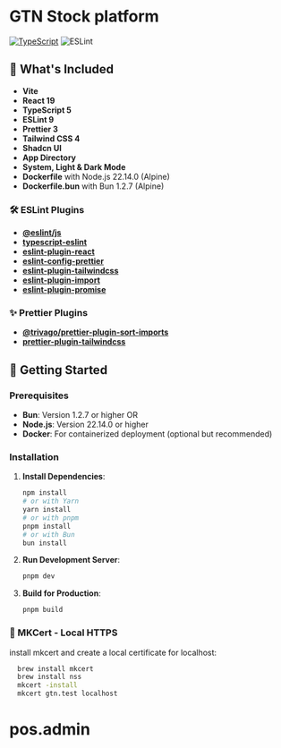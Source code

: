 # GTN Stock platform

[![TypeScript](https://badgen.net/badge/icon/typescript?icon=typescript&label)](https://typescriptlang.org) ![ESLint](https://img.shields.io/badge/code%20style-eslint-brightgreen)

## 🚀 What's Included

- **Vite**
- **React 19**
- **TypeScript 5**
- **ESLint 9**
- **Prettier 3**
- **Tailwind CSS 4**
- **Shadcn UI**
- **App Directory**
- **System, Light & Dark Mode**
- **Dockerfile** with Node.js 22.14.0 (Alpine)
- **Dockerfile.bun** with Bun 1.2.7 (Alpine)

### 🛠️ ESLint Plugins

- [**@eslint/js**](https://www.npmjs.com/package/@eslint/js)
- [**typescript-eslint**](https://github.com/typescript-eslint/typescript-eslint)
- [**eslint-plugin-react**](https://github.com/jsx-eslint/eslint-plugin-react)
- [**eslint-config-prettier**](eslint-config-prettier)
- [**eslint-plugin-tailwindcss**](https://github.com/francoismassart/eslint-plugin-tailwindcss)
- [**eslint-plugin-import**](https://github.com/import-js/eslint-plugin-import)
- [**eslint-plugin-promise**](https://github.com/eslint-community/eslint-plugin-promise)

### ✨ Prettier Plugins

- [**@trivago/prettier-plugin-sort-imports**](https://github.com/trivago/prettier-plugin-sort-imports)
- [**prettier-plugin-tailwindcss**](https://github.com/tailwindlabs/prettier-plugin-tailwindcss)

## 🏁 Getting Started

### Prerequisites

- **Bun**: Version 1.2.7 or higher OR
- **Node.js**: Version 22.14.0 or higher
- **Docker**: For containerized deployment (optional but recommended)

### Installation

1. **Install Dependencies**:

   ```bash
   npm install
   # or with Yarn
   yarn install
   # or with pnpm
   pnpm install
   # or with Bun
   bun install
   ```

2. **Run Development Server**:

   ```bash
   pnpm dev
   ```

3. **Build for Production**:
   ```bash
   pnpm build
   ```

### 🔑 MKCert - Local HTTPS

install mkcert and create a local certificate for localhost:

```bash
  brew install mkcert
  brew install nss
  mkcert -install
  mkcert gtn.test localhost
```
# pos.admin
